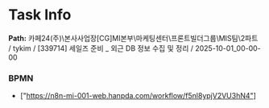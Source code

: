 # Task Info

**Path:** 카페24(주)\본사사업장\[CG]MI본부\마케팅센터\프론트빌더그룹\MIS팀\2파트 / tykim / [339714] 세일즈 준비 _ 외근 DB 정보 수집 및 정리 / 2025-10-01_00-00-00

### BPMN
- ["https://n8n-mi-001-web.hanpda.com/workflow/f5nl8ypjV2VU3hN4"]

